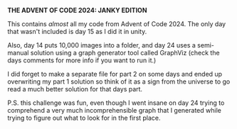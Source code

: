 **THE ADVENT OF CODE 2024: JANKY EDITION**

This contains *almost* all my code from Advent of Code 2024.
The only day that wasn't included is day 15 as I did it in unity.

Also, day 14 puts 10,000 images into a folder, and day 24 uses a semi-manual solution
using a graph generator tool called GraphViz (check the days comments for more info if you want to run it.)

I did forget to make a separate file for part 2 on some days and ended up overwriting my part 1 solution so 
think of it as a sign from the universe to go read a much better solution for that days part.

P.S. this challenge was fun, even though I went insane on day 24 trying to comprehend a very much
incomprehensible graph that I generated while trying to figure out what to look for in the first place.